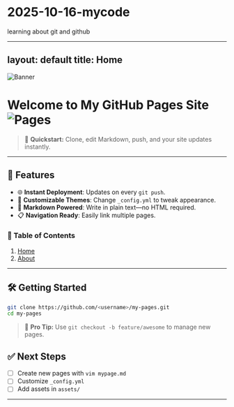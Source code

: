# 2025-10-16-mycode
learning about git and github

---
layout: default
title: Home
---
![Banner](https://images.stockcake.com/public/c/2/0/c20678c5-0625-4538-ae69-84e1077f28e1_large/curious-black-cat-stockcake.jpg)

# Welcome to My GitHub Pages Site ![Pages](https://img.shields.io/badge/GitHub-Pages-blue)

> 🚀 **Quickstart:** Clone, edit Markdown, push, and your site updates instantly.

---

## 🚩 Features

- 🌐 **Instant Deployment**: Updates on every `git push`.
- 🎨 **Customizable Themes**: Change `_config.yml` to tweak appearance.
- 📄 **Markdown Powered**: Write in plain text—no HTML required.
- 📋 **Navigation Ready**: Easily link multiple pages.

### 📑 Table of Contents

1. [Home](index.html)
2. [About](about.html)

---

## 🛠 Getting Started

```bash
git clone https://github.com/<username>/my-pages.git
cd my-pages
```

> 🔧 **Pro Tip:** Use `git checkout -b feature/awesome` to manage new pages.

## ✅ Next Steps

- [ ] Create new pages with `vim mypage.md`
- [ ] Customize `_config.yml`
- [ ] Add assets in `assets/`

---

[^1]: Markdown is awesome! See [GitHub Markdown Guide](https://guides.github.com/features/mastering-markdown/).
